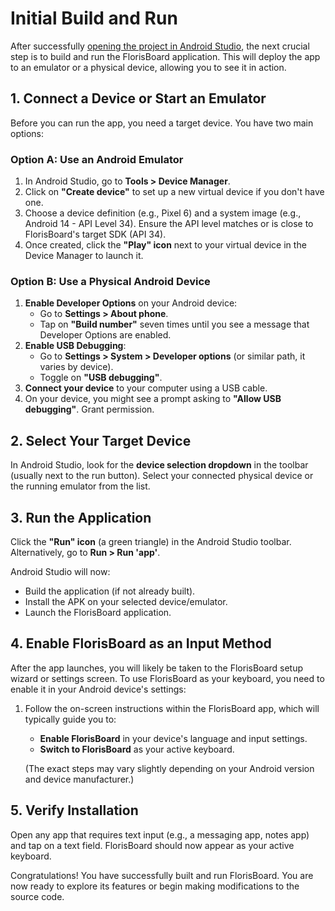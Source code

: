 # Initial Build and Run

After successfully [opening the project in Android Studio](opening-in-android-studio.md), the next crucial step is to build and run the FlorisBoard application. This will deploy the app to an emulator or a physical device, allowing you to see it in action.

## 1. Connect a Device or Start an Emulator

Before you can run the app, you need a target device. You have two main options:

### Option A: Use an Android Emulator

1.  In Android Studio, go to **Tools > Device Manager**.
2.  Click on **"Create device"** to set up a new virtual device if you don't have one.
3.  Choose a device definition (e.g., Pixel 6) and a system image (e.g., Android 14 - API Level 34). Ensure the API level matches or is close to FlorisBoard's target SDK (API 34).
4.  Once created, click the **"Play" icon** next to your virtual device in the Device Manager to launch it.

### Option B: Use a Physical Android Device

1.  **Enable Developer Options** on your Android device:
    *   Go to **Settings > About phone**.
    *   Tap on **"Build number"** seven times until you see a message that Developer Options are enabled.
2.  **Enable USB Debugging**:
    *   Go to **Settings > System > Developer options** (or similar path, it varies by device).
    *   Toggle on **"USB debugging"**.
3.  **Connect your device** to your computer using a USB cable.
4.  On your device, you might see a prompt asking to **"Allow USB debugging"**. Grant permission.

## 2. Select Your Target Device

In Android Studio, look for the **device selection dropdown** in the toolbar (usually next to the run button). Select your connected physical device or the running emulator from the list.

## 3. Run the Application

Click the **"Run" icon** (a green triangle) in the Android Studio toolbar. Alternatively, go to **Run > Run 'app'**.

Android Studio will now:

*   Build the application (if not already built).
*   Install the APK on your selected device/emulator.
*   Launch the FlorisBoard application.

## 4. Enable FlorisBoard as an Input Method

After the app launches, you will likely be taken to the FlorisBoard setup wizard or settings screen. To use FlorisBoard as your keyboard, you need to enable it in your Android device's settings:

1.  Follow the on-screen instructions within the FlorisBoard app, which will typically guide you to:
    *   **Enable FlorisBoard** in your device's language and input settings.
    *   **Switch to FlorisBoard** as your active keyboard.

    (The exact steps may vary slightly depending on your Android version and device manufacturer.)

## 5. Verify Installation

Open any app that requires text input (e.g., a messaging app, notes app) and tap on a text field. FlorisBoard should now appear as your active keyboard.

Congratulations! You have successfully built and run FlorisBoard. You are now ready to explore its features or begin making modifications to the source code.